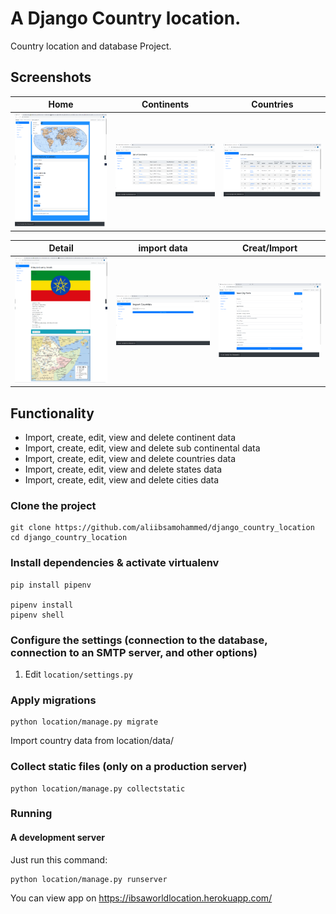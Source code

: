 # A Django Country location.

Country location and database Project.

## Screenshots

|     Home    |       Continents      |       Countries          |
| ------------|-----------------------|--------------------------|
| <img src="picture/home.png" width="200"> | <img src="picture/continents.png" width="200"> | <img src="picture/countries.png"  width="200"> |

|     Detail    |       import data      |       Creat/Import       |
| --------------|------------------------|--------------------------|
| <img src="picture/country-detail.png" width="200"> | <img src="picture/import.png" width="200"> | <img src="picture/city.png"  width="200"> |


## Functionality

- Import, create, edit, view  and delete continent data
- Import, create, edit, view  and delete sub continental data
- Import, create, edit, view  and delete countries data
- Import, create, edit, view  and delete states data
- Import, create, edit, view  and delete cities data


### Clone the project

```
git clone https://github.com/aliibsamohammed/django_country_location
cd django_country_location
```

### Install dependencies & activate virtualenv

```
pip install pipenv

pipenv install
pipenv shell
```

### Configure the settings (connection to the database, connection to an SMTP server, and other options)

1. Edit `location/settings.py`



### Apply migrations

```
python location/manage.py migrate
```
Import country data from location/data/
### Collect static files (only on a production server)

```
python location/manage.py collectstatic
```

### Running

#### A development server

Just run this command:

```
python location/manage.py runserver
```
You can view app on https://ibsaworldlocation.herokuapp.com/